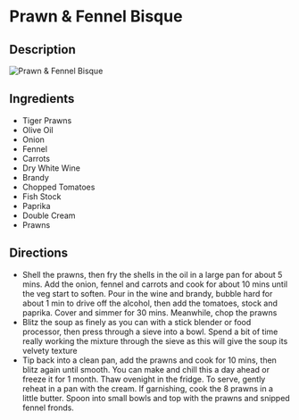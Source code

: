 # Prawn & Fennel Bisque

## Description
![Prawn & Fennel Bisque](https://www.themealdb.com/images/media/meals/rtwwvv1511799504.jpg "Prawn & Fennel Bisque")

## Ingredients
- Tiger Prawns
- Olive Oil
- Onion
- Fennel
- Carrots
- Dry White Wine
- Brandy
- Chopped Tomatoes
- Fish Stock
- Paprika
- Double Cream
- Prawns

## Directions
- Shell the prawns, then fry the shells in the oil in a large pan for about 5 mins. Add the onion, fennel and carrots and cook for about 10 mins until the veg start to soften. Pour in the wine and brandy, bubble hard for about 1 min to drive off the alcohol, then add the tomatoes, stock and paprika. Cover and simmer for 30 mins. Meanwhile, chop the prawns
- Blitz the soup as finely as you can with a stick blender or food processor, then press through a sieve into a bowl. Spend a bit of time really working the mixture through the sieve as this will give the soup its velvety texture
- Tip back into a clean pan, add the prawns and cook for 10 mins, then blitz again until smooth. You can make and chill this a day ahead or freeze it for 1 month. Thaw ovenight in the fridge. To serve, gently reheat in a pan with the cream. If garnishing, cook the 8 prawns in a little butter. Spoon into small bowls and top with the prawns and snipped fennel fronds.
